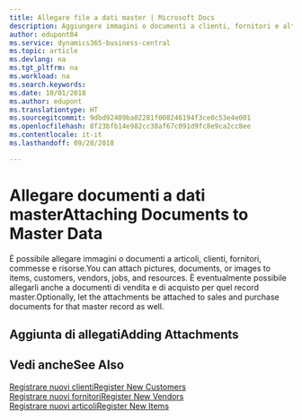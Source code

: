 ```yaml
---
title: Allegare file a dati master | Microsoft Docs
description: Aggiungere immagini o documenti a clienti, fornitori e altri record principali e allegarli anche alle fatture.
author: edupont04
ms.service: dynamics365-business-central
ms.topic: article
ms.devlang: na
ms.tgt_pltfrm: na
ms.workload: na
ms.search.keywords: 
ms.date: 10/01/2018
ms.author: edupont
ms.translationtype: HT
ms.sourcegitcommit: 9dbd92409ba02281f008246194f3ce0c53e4e001
ms.openlocfilehash: 8f23bfb14e982cc38af67c091d9fc8e9ca2cc8ee
ms.contentlocale: it-it
ms.lasthandoff: 09/28/2018

---
```

# <a name="attaching-documents-to-master-data"></a><span data-ttu-id="7a457-103">Allegare documenti a dati master</span><span class="sxs-lookup"><span data-stu-id="7a457-103">Attaching Documents to Master Data</span></span>
<span data-ttu-id="7a457-104">È possibile allegare immagini o documenti a articoli, clienti, fornitori, commesse e risorse.</span><span class="sxs-lookup"><span data-stu-id="7a457-104">You can attach pictures, documents, or images to items, customers, vendors, jobs, and resources.</span></span> <span data-ttu-id="7a457-105">È eventualmente possibile allegarli anche a documenti di vendita e di acquisto per quel record master.</span><span class="sxs-lookup"><span data-stu-id="7a457-105">Optionally, let the attachments be attached to sales and purchase documents for that master record as well.</span></span>  

## <a name="adding-attachments"></a><span data-ttu-id="7a457-106">Aggiunta di allegati</span><span class="sxs-lookup"><span data-stu-id="7a457-106">Adding Attachments</span></span>


## <a name="see-also"></a><span data-ttu-id="7a457-107">Vedi anche</span><span class="sxs-lookup"><span data-stu-id="7a457-107">See Also</span></span>
[<span data-ttu-id="7a457-108">Registrare nuovi clienti</span><span class="sxs-lookup"><span data-stu-id="7a457-108">Register New Customers</span></span>](sales-how-register-new-customers.md)  
[<span data-ttu-id="7a457-109">Registrare nuovi fornitori</span><span class="sxs-lookup"><span data-stu-id="7a457-109">Register New Vendors</span></span>](purchasing-how-register-new-vendors.md)  
[<span data-ttu-id="7a457-110">Registrare nuovi articoli</span><span class="sxs-lookup"><span data-stu-id="7a457-110">Register New Items</span></span>](inventory-how-register-new-items.md)  

